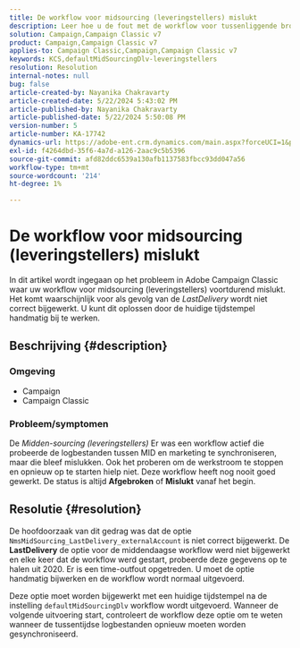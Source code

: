 ```yaml
---
title: De workflow voor midsourcing (leveringstellers) mislukt
description: Leer hoe u de fout met de workflow voor tussenliggende bronnen (leveringstellers) kunt verhelpen.
solution: Campaign,Campaign Classic v7
product: Campaign,Campaign Classic v7
applies-to: Campaign Classic,Campaign,Campaign Classic v7
keywords: KCS,defaultMidSourcingDlv-leveringstellers
resolution: Resolution
internal-notes: null
bug: false
article-created-by: Nayanika Chakravarty
article-created-date: 5/22/2024 5:43:02 PM
article-published-by: Nayanika Chakravarty
article-published-date: 5/22/2024 5:50:08 PM
version-number: 5
article-number: KA-17742
dynamics-url: https://adobe-ent.crm.dynamics.com/main.aspx?forceUCI=1&pagetype=entityrecord&etn=knowledgearticle&id=f8d43cbb-6218-ef11-9f89-000d3a37816b
exl-id: f4264dbd-35f6-4a7d-a126-2aac9c5b5396
source-git-commit: afd82ddc6539a130afb1137583fbcc93dd047a56
workflow-type: tm+mt
source-wordcount: '214'
ht-degree: 1%

---
```


# De workflow voor midsourcing (leveringstellers) mislukt


In dit artikel wordt ingegaan op het probleem in Adobe Campaign Classic waar uw workflow voor midsourcing (leveringstellers) voortdurend mislukt. Het komt waarschijnlijk voor als gevolg van de *LastDelivery* wordt niet correct bijgewerkt. U kunt dit oplossen door de huidige tijdstempel handmatig bij te werken.

## Beschrijving {#description}


### <b>Omgeving</b>

- Campaign
- Campaign Classic


### <b>Probleem/symptomen</b>

De *Midden-sourcing (leveringstellers)* Er was een workflow actief die probeerde de logbestanden tussen MID en marketing te synchroniseren, maar die bleef mislukken. Ook het proberen om de werkstroom te stoppen en opnieuw op te starten hielp niet. Deze workflow heeft nog nooit goed gewerkt. De status is altijd <b>Afgebroken</b> of <b>Mislukt</b> vanaf het begin.


## Resolutie {#resolution}


De hoofdoorzaak van dit gedrag was dat de optie `NmsMidSourcing_LastDelivery_externalAccount` is niet correct bijgewerkt. De <b>LastDelivery</b> de optie voor de middendaagse workflow werd niet bijgewerkt en elke keer dat de workflow werd gestart, probeerde deze gegevens op te halen uit 2020. Er is een time-outfout opgetreden. U moet de optie handmatig bijwerken en de workflow wordt normaal uitgevoerd.

Deze optie moet worden bijgewerkt met een huidige tijdstempel na de instelling `defaultMidSourcingDlv` workflow wordt uitgevoerd. Wanneer de volgende uitvoering start, controleert de workflow deze optie om te weten wanneer de tussentijdse logbestanden opnieuw moeten worden gesynchroniseerd.
